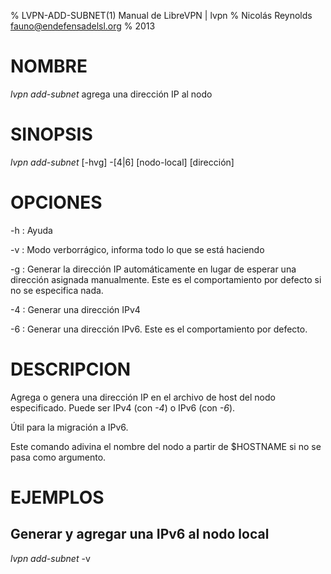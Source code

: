% LVPN-ADD-SUBNET(1) Manual de LibreVPN | lvpn
% Nicolás Reynolds <fauno@endefensadelsl.org>
% 2013

# NOMBRE

_lvpn add-subnet_ agrega una dirección IP al nodo


# SINOPSIS

_lvpn add-subnet_ [-hvg] -[4|6] [nodo-local] [dirección]


# OPCIONES

-h
:    Ayuda

-v
:    Modo verborrágico, informa todo lo que se está haciendo

-g
:    Generar la dirección IP automáticamente en lugar de esperar una
     dirección asignada manualmente.  Este es el comportamiento por
     defecto si no se especifica nada.

-4
:    Generar una dirección IPv4

-6
:    Generar una dirección IPv6.  Este es el comportamiento por defecto.


# DESCRIPCION

Agrega o genera una dirección IP en el archivo de host del nodo
especificado.  Puede ser IPv4 (con _-4_) o IPv6 (con _-6_).

Útil para la migración a IPv6.

Este comando adivina el nombre del nodo a partir de $HOSTNAME si no se
pasa como argumento.


# EJEMPLOS

## Generar y agregar una IPv6 al nodo local

_lvpn add-subnet_ -v
